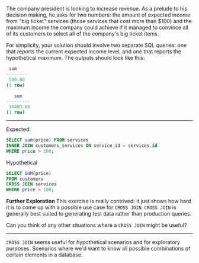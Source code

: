 The company president is looking to increase revenue. As a prelude to his decision making, he asks for two numbers: the amount of expected income from "big ticket" services (those services that cost more than $100) and the maximum income the company could achieve if it managed to convince all of its customers to select all of the company's big ticket items.

For simplicity, your solution should involve two separate SQL queries: one that reports the current expected income level, and one that reports the hypothetical maximum. The outputs should look like this:
```sql
 sum
--------
 500.00
(1 row)

   sum
---------
 10493.00
(1 row)
```


------
Expected:
```sql
SELECT sum(price) FROM services
INNER JOIN customers_services ON service_id = services.id
WHERE price > 100;
```

Hypothetical
```sql
SELECT SUM(price)
FROM customers
CROSS JOIN services
WHERE price > 100;
```


**Further Exploration**
This exercise is really contrived: it just shows how hard it is to come up with a possible use case for `CROSS JOIN`. `CROSS JOIN` is generally best suited to generating test data rather than production queries.

Can you think of any other situations where a `CROSS JOIN` might be useful?

-----
`CROSS JOIN` seems useful for hypothetical scenarios and for exploratory purposes. Scenarios where we'd want to know all possible combinations of certain elements in a database.